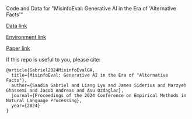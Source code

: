 Code and Data for "MisinfoEval: Generative AI in the Era of 'Alternative Facts'"

[Data link](skgabriel/MisinfoEval)

[Environment link](MisinfoEval.html)

[Paper link](https://arxiv.org/abs/2410.09949)

If this repo is useful to you, please cite:

```
@article{Gabriel2024MisinfoEvalGA,
  title={MisinfoEval: Generative AI in the Era of "Alternative Facts"},
  author={Saadia Gabriel and Liang Lyu and James Siderius and Marzyeh Ghassemi and Jacob Andreas and Asu Ozdaglar},
  journal={Proceedings of the 2024 Conference on Empirical Methods in Natural Language Processing},
  year={2024}
}
```
